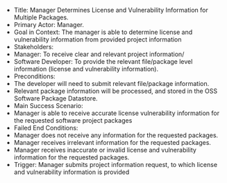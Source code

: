-	Title: Manager Determines License and Vulnerability Information for Multiple Packages.
-	Primary Actor: Manager.
-	Goal in Context: The manager is able to determine license and vulnerability information from provided project information 
-	Stakeholders:
  - Manager: To receive clear and relevant project information/
  - Software Developer: To provide the relevant file/package level information (license and vulnerability information).
-	Preconditions:
  - The developer will need to submit relevant file/package information.
  - Relevant package information will be processed, and stored in the OSS Software Package Datastore.
-	Main Success Scenario: 
  - Manager is able to receive accurate license vulnerability information for the requested software project packages
-	Failed End Conditions: 
  - Manager does not receive any information for the requested packages.
  - Manager receives irrelevant information for the requested packages.
  - Manager receives inaccurate or invalid license and vulnerability information for the requested packages.
-	Trigger: Manager submits project information request, to which license and vulnerability information is provided


